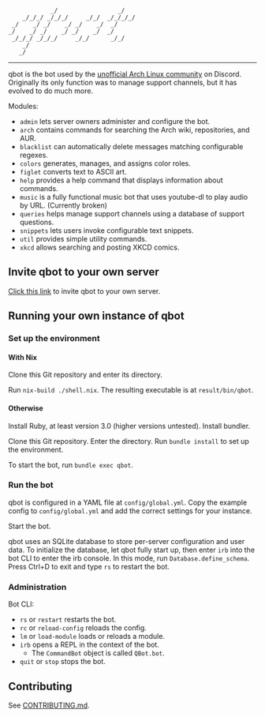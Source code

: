 
                _/                 _/
        _/_/_/ _/_/_/     _/_/  _/_/_/_/
     _/    _/ _/    _/ _/    _/  _/
    _/    _/ _/    _/ _/    _/  _/
     _/_/_/ _/_/_/     _/_/      _/_/
        _/
       _/

---

qbot is the bot used by the [unofficial Arch Linux community][1] on Discord.
Originally its only function was to manage support channels, but it has evolved
to do much more.

Modules:
- `admin` lets server owners administer and configure the bot.
- `arch` contains commands for searching the Arch wiki, repositories, and AUR.
- `blacklist` can automatically delete messages matching configurable regexes.
- `colors` generates, manages, and assigns color roles.
- `figlet` converts text to ASCII art.
- `help` provides a help command that displays information about commands.
- `music` is a fully functional music bot that uses youtube-dl to play audio
  by URL. (Currently broken)
- `queries` helps manage support channels using a database of support questions.
- `snippets` lets users invoke configurable text snippets.
- `util` provides simple utility commands.
- `xkcd` allows searching and posting XKCD comics.

## Invite qbot to your own server

[Click this link](https://discord.com/oauth2/authorize?client_id=660591224482168842&permissions=339078224&scope=bot) to invite qbot to your own server.

## Running your own instance of qbot

### Set up the environment

#### With Nix

Clone this Git repository and enter its directory.

Run `nix-build ./shell.nix`. The resulting executable is at `result/bin/qbot`.

#### Otherwise

Install Ruby, at least version 3.0 (higher versions untested). Install bundler.

Clone this Git repository. Enter the directory. Run `bundle install` to set up
the environment.

To start the bot, run `bundle exec qbot`.

### Run the bot

qbot is configured in a YAML file at `config/global.yml`. Copy the example
config to `config/global.yml` and add the correct settings for your instance.

Start the bot.

qbot uses an SQLite database to store per-server configuration and user data.
To initialize the database, let qbot fully start up, then enter `irb` into the
bot CLI to enter the irb console. In this mode, run `Database.define_schema`.
Press Ctrl+D to exit and type `rs` to restart the bot.

### Administration

Bot CLI:

- `rs` or `restart` restarts the bot.
- `rc` or `reload-config` reloads the config.
- `lm` or `load-module` loads or reloads a module.
- `irb` opens a REPL in the context of the bot.
  - The `CommandBot` object is called `QBot.bot`.
- `quit` or `stop` stops the bot.

## Contributing

See [CONTRIBUTING.md](CONTRIBUTING.md).

[1]: https://discord.gg/3m6dbPR
